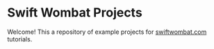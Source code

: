 # Swift Wombat Projects
Welcome! This a repository of example projects for [swiftwombat.com](https://swiftwombat.com) tutorials.
